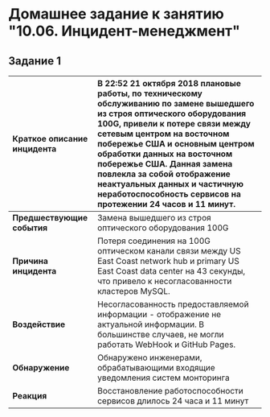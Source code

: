 # Домашнее задание к занятию "10.06. Инцидент-менеджмент"

## Задание 1


|Краткое описание инцидента| В 22:52 21 октября 2018 плановые работы, по техническому обслуживанию по замене вышедшего из строя оптического оборудования 100G, привели к потере связи между сетевым центром на восточном побережье США и основным центром обработки данных на восточном побережье США. Данная замена повлекла за собой отображение неактуальных данных и частичную неработоспособность сервисов на протежении 24 часов и 11 минут.|
| :-- | :-- |
| **Предшествующие события** | Замена вышедшего из строя оптического оборудования 100G |
| **Причина инцидента** | Потеря соединения на 100G оптическом канали связи между US East Coast network hub и primary US East Coast data center на 43 секунды, что привело к несогласованности кластеров MySQL. |
| **Воздействие** | Несогласованность предоставляемой информации -  отображение не актуальной информации. В большинстве случаев, не могли работать WebHook и GitHub Pages. |
| **Обнаружение** | Обнаружено инженерами, обрабатывающими входящие уведомления систем монторинга |
| **Реакция** | Восстановление работоспособности сервисов длилось 24 часа и 11 минут |
